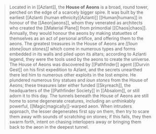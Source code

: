 > Located in in [[Azlant]], the **House of Aeons** is a broad, round tower, perched on the edge of a scarcely bigger spire. It was built by the earliest [[Azlanti (human ethnicity)|Azlanti]] [[Human|humans]] in honour of the [[Aeon|aeons]], whom they venerated as architects who created the [[Material Plane]] from primordial [[Chaos|chaos]]. Annually, they would honour the aeons by making statuettes of themselves as an act of personal artifice, and offering them to the aeons. The greatest treasures in the House of Aeons are *[[Ioun stone|ioun stones]]* which come in numerous types and forms embedded in its walls and piled upon its altars; according to Azlanti legend, they were the tools used by the aeons to create the universe.
> The House of Aeons was discovered by [[Pathfinder]] agent [[Durvin Gest]] on his first expedition to Azlant, and the secrets unearthed there led him to numerous other exploits in the lost empire. He plundered numerous tiny statues and *ioun stones* from the House of Aeons; these treasures later either funded [[Skyreach]], the headquarters of the [[Pathfinder Society]] in [[Absalom]], or still adorn it to this day.
> The tunnels beneath the House of Aeons are still home to some degenerate creatures, including an unthinkably powerful, [[Magic|magically]]-warped aeon. When intruders approach, the lesser degenerates first spy on them, then try to scare them away with sounds of scratching on stones; if this fails, they then swarm forth, intent on chasing interlopers away or bringing them back to the aeon in the deepest tunnel.







